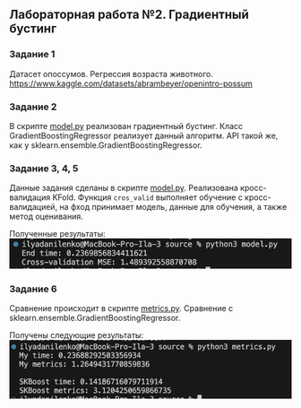 ## Лабораторная работа №2. Градиентный бустинг

### Задание 1
Датасет опоссумов. Регрессия возраста животного.
https://www.kaggle.com/datasets/abrambeyer/openintro-possum

### Задание 2
В скрипте [model.py](./source/model.py) реализован градиентный бустинг. Класс GradientBoostingRegressor реализует данный алгоритм. API такой же, как у sklearn.ensemble.GradientBoostingRegressor.

### Задание 3, 4, 5
Данные задания сделаны в скрипте [model.py](./source/model.py). Реализована кросс-валидация KFold. Функция `cros_valid` выполняет обучение с кросс-валидацией, на фход принимает модель, данные для обучения, а также метод оценивания.

Полученные результаты:
![](./img/model.png)

### Задание 6
Сравнение происходит в скрипте [metrics.py](./source/metrics.py). Сравнение с sklearn.ensemble.GradientBoostingRegressor.

Получены следующие результаты:
![](./img/metrics.png)